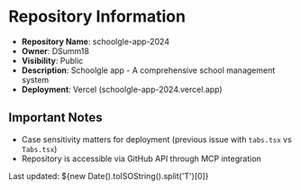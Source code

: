 # Repository Information

- **Repository Name**: schoolgle-app-2024
- **Owner**: DSumm18
- **Visibility**: Public
- **Description**: Schoolgle app - A comprehensive school management system
- **Deployment**: Vercel (schoolgle-app-2024.vercel.app)

## Important Notes
- Case sensitivity matters for deployment (previous issue with `tabs.tsx` vs `Tabs.tsx`)
- Repository is accessible via GitHub API through MCP integration

Last updated: ${new Date().toISOString().split('T')[0]}